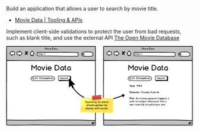 Build an application that allows a user to search by movie title.

* [Movie Data | Tooling & APIs](http://learn.codingdojo.com/m/19/4885/33014)

Implement client-side validations to protect the user from bad requests, such as blank title, and use the external API [The Open Movie Database](http://www.omdbapi.com/ "OMDb API - The Open Movie Database")

![sketch of app](./img/movie_data.png)

